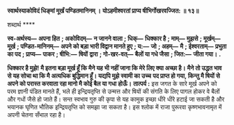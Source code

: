 **स्वार्थस्याकोविदं धिङ्मां मूर्खं पण्डितमानिनम् ।** **योऽहमीश्वरतां प्राप्य षीभिर्गोखरवज्जित: ॥ १३॥** 

शब्दार्थ **** 

**स्व-अर्थस्य—** **अपना हित** **; अकोविदम्—** **न जानने वाला** **; धिक्—** **धिक्कार है** **; माम्—** **मुझसे** **; मूर्खम्—** **मूर्ख** **; पण्डित-मानिनम्—** **अपने को बड़ा भारी विद्वान मानते हुए** **; य:—** **जो** **; अहम्—** **मै** **; ईश्वरताम्—** **प्रभुता का पद** **; प्राप्य—** **पाकर** **; षीभि:—** **षियों** **द्वारा** **; गो-खर-वत्—** **बैलों या गधे जैसा** **; जित:—** **जीता गया।** **.** 

**धिक्कार है मुझे! मै इतना बड़ा मूर्ख हूँ कि मैने यह भी नहीं जाना कि मेरे लिए क्या अच्छा है।** **मैने तो उद्धत भाव से यह सोचा था कि मै अत्यधिक बुद्धिमान हूँ। यद्यपि मुझे स्वामी का उच्च** **पद प्राप्त हो गया, किन्तु मै षियों से अपने को परास्त करवाता रहा मानो मै कोई बैल या गधा** **होऊँ।** **तात्पर्य :** इस जगत के सारे मूर्ख अपने को परम ज्ञानी पंडित मानते हैं, भले ही इन्द्रियतृप्ति से उन्मत्त और षियों की संगति के लिए पागल होकर वे बैलों और गधों जैसे हो जाते हैं। सन्त स्वभाव गुरु की कृपा से यह कामुक इच्छा धीरे धीरे हटाई जा सकती है और भयानक घृणित भौतिक इन्द्रियतृप्ति को समझा जा सकता है। इस श्लोक में राजा पुरूरवा कृष्णभावनामृत में अपनी चेतना सँभाल रहा है।  